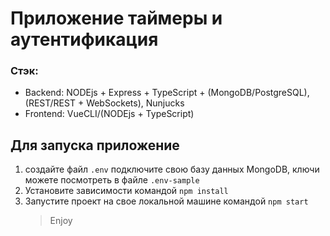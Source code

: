 # Приложение таймеры и аутентификация

### Стэк:

- Backend: NODEjs + Express + TypeScript + (MongoDB/PostgreSQL), (REST/REST + WebSockets), Nunjucks
- Frontend: VueCLI/(NODEjs + TypeScript)

## Для запуска приложение

1. создайте файл `.env` подключите свою базу данных MongoDB, ключи можете посмотреть в файле `.env-sample`
2. Установите зависимости командой `npm install`
3. Запустите проект на свое локальной машине командой `npm start`
   > Enjoy

